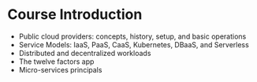 # Course Introduction

* Public cloud providers: concepts, history, setup, and basic operations
* Service Models: IaaS, PaaS, CaaS, Kubernetes, DBaaS, and Serverless
* Distributed and decentralized workloads
* The twelve factors app
* Micro-services principals



